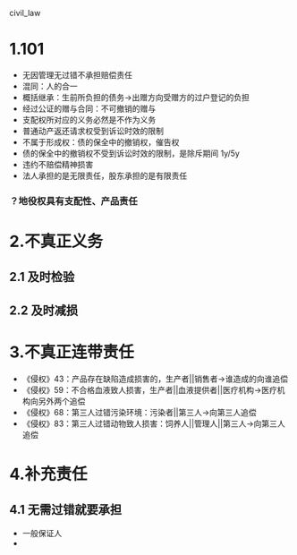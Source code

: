 civil_law
# 1.101
- 无因管理无过错不承担赔偿责任
- 混同：人的合一
- 概括继承：生前所负担的债务->出赠方向受赠方的过户登记的负担
- 经过公证的赠与合同：不可撤销的赠与
- 支配权所对应的义务必然是不作为义务
- 普通动产返还请求权受到诉讼时效的限制
- 不属于形成权：债的保全中的撤销权，催告权
- 债的保全中的撤销权不受到诉讼时效的限制，是除斥期间 1y/5y
- 违约不赔偿精神损害
- 法人承担的是无限责任，股东承担的是有限责任

### ？地役权具有支配性、产品责任

# 2.不真正义务
## 2.1 及时检验
## 2.2 及时减损

# 3.不真正连带责任
- 《侵权》43：产品存在缺陷造成损害的，生产者||销售者->谁造成的向谁追偿
- 《侵权》59：不合格血液致人损害，生产者||血液提供者||医疗机构->医疗机构向另外两个追偿
- 《侵权》68：第三人过错污染环境：污染者||第三人->向第三人追偿
- 《侵权》83：第三人过错动物致人损害：饲养人||管理人||第三人->向第三人追偿

# 4.补充责任
## 4.1 无需过错就要承担
- 一般保证人
- 

